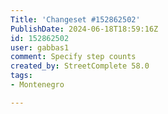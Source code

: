 ```yaml
---
Title: 'Changeset #152862502'
PublishDate: 2024-06-18T18:59:16Z
id: 152862502
user: gabbas1
comment: Specify step counts
created_by: StreetComplete 58.0
tags:
- Montenegro

---
```

